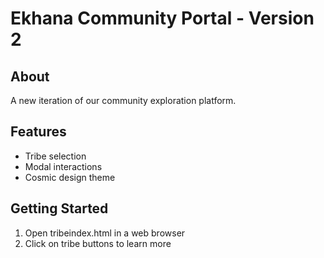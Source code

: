 ﻿# Ekhana Community Portal - Version 2

## About
A new iteration of our community exploration platform.

## Features
- Tribe selection
- Modal interactions
- Cosmic design theme

## Getting Started
1. Open tribeindex.html in a web browser
2. Click on tribe buttons to learn more
